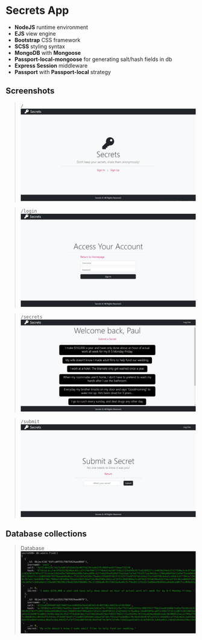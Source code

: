 # Secrets App

- **NodeJS** runtime environment
- **EJS** view engine
- **Bootstrap** CSS framework
- **SCSS** styling syntax
- **MongoDB** with **Mongoose**
- **Passport-local-mongoose** for generating salt/hash fields in db
- **Express Session** middleware
- **Passport** with **Passport-local** strategy

## Screenshots

> <code>/</code> ![alt Home Page](img/secrets3.jpg?raw=true)

> <code>/login</code> ![alt Login App](img/secrets4.jpg?raw=true)

> <code>/secrets</code> ![alt Login App](img/secrets1.jpg?raw=true)

> <code>/submit</code> ![alt Login App](img/secrets2.jpg?raw=true)

## Database collections

> Database ![alt Database](img/db.jpg?raw=true)
